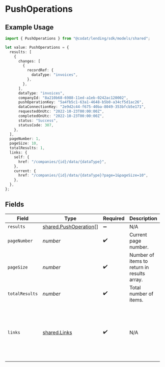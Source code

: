 # PushOperations

## Example Usage

```typescript
import { PushOperations } from "@codat/lending/sdk/models/shared";

let value: PushOperations = {
  results: [
    {
      changes: [
        {
          recordRef: {
            dataType: "invoices",
          },
        },
      ],
      dataType: "invoices",
      companyId: "8a210b68-6988-11ed-a1eb-0242ac120002",
      pushOperationKey: "5a4fb5c1-63a1-4648-b5b0-a34cf5d1ac26",
      dataConnectionKey: "2e9d2c44-f675-40ba-8049-353bfcb5e171",
      requestedOnUtc: "2022-10-23T00:00:00Z",
      completedOnUtc: "2022-10-23T00:00:00Z",
      status: "Success",
      statusCode: 307,
    },
  ],
  pageNumber: 1,
  pageSize: 10,
  totalResults: 1,
  links: {
    self: {
      href: "/companies/{id}/data/{dataType}",
    },
    current: {
      href: "/companies/{id}/data/{dataType}?page=1&pageSize=10",
    },
  },
};
```

## Fields

| Field                                                                                             | Type                                                                                              | Required                                                                                          | Description                                                                                       | Example                                                                                           |
| ------------------------------------------------------------------------------------------------- | ------------------------------------------------------------------------------------------------- | ------------------------------------------------------------------------------------------------- | ------------------------------------------------------------------------------------------------- | ------------------------------------------------------------------------------------------------- |
| `results`                                                                                         | [shared.PushOperation](../../../sdk/models/shared/pushoperation.md)[]                             | :heavy_minus_sign:                                                                                | N/A                                                                                               |                                                                                                   |
| `pageNumber`                                                                                      | *number*                                                                                          | :heavy_check_mark:                                                                                | Current page number.                                                                              |                                                                                                   |
| `pageSize`                                                                                        | *number*                                                                                          | :heavy_check_mark:                                                                                | Number of items to return in results array.                                                       |                                                                                                   |
| `totalResults`                                                                                    | *number*                                                                                          | :heavy_check_mark:                                                                                | Total number of items.                                                                            |                                                                                                   |
| `links`                                                                                           | [shared.Links](../../../sdk/models/shared/links.md)                                               | :heavy_check_mark:                                                                                | N/A                                                                                               | {<br/>"self": {<br/>"href": "/companies"<br/>},<br/>"current": {<br/>"href": "/companies?page=1\u0026pageSize=10"<br/>}<br/>} |